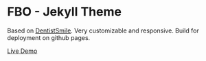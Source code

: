 # FBO - Jekyll Theme

Based on [DentistSmile](http://obaez.com/dentistsmile-docs/). Very customizable and responsive. Build for deployment on github pages.

[Live Demo](https://airmotive.github.io/airmotiveservices.com/)
